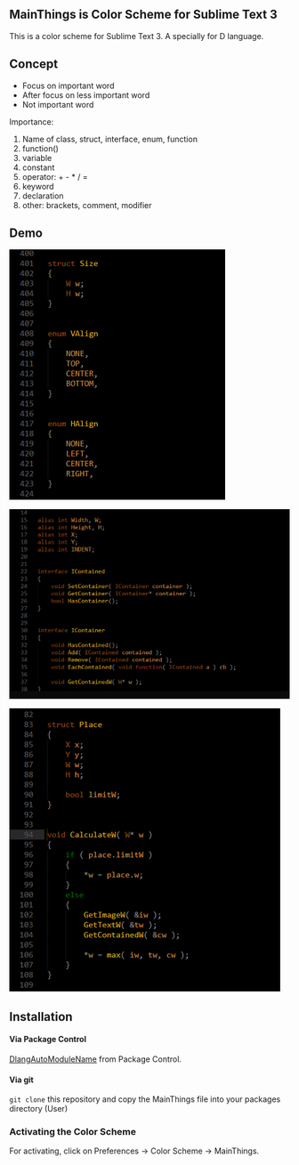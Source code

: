 ## MainThings is Color Scheme for Sublime Text 3

This is a color scheme for Sublime Text 3. 
A specially for D language.

## Concept

- Focus on important word
- After focus on less important word
- Not important word

Importance: 
1. Name of class, struct, interface, enum, function
2. function()
3. variable
4. constant
5. operator: + - * / =
6. keyword
7. declaration
8. other: brackets, comment, modifier


## Demo

![demo](demo/main_things_demo.png)

![demo](demo/main_things_demo_2.png)

![demo](demo/main_things_demo_3.png)


## Installation

#### Via Package Control

[DlangAutoModuleName](https://packagecontrol.io/packages/DlangAutoModuleName) from Package Control.

#### Via git

`git clone` this repository and copy the MainThings file into your packages directory (User)

### Activating the Color Scheme

For activating, click on Preferences -> Color Scheme -> MainThings. 


